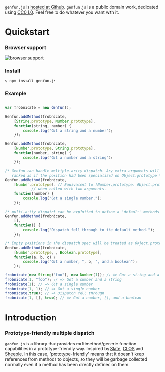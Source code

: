 `genfun.js` is
[hosted at Github](http://github.com/sykopomp/genfun.js). `genfun.js` is a
public domain work, dedicated using
[CC0 1.0](https://creativecommons.org/publicdomain/zero/1.0/). Feel
free to do whatever you want with it.

# Quickstart

### Browser support

[![browser support](http://ci.testling.com/sykopomp/genfun.js.png)](http://ci.testling.com/sykopomp/genfun.js)

### Install

`$ npm install genfun.js`

### Example

```javascript

var frobnicate = new Genfun();

Genfun.addMethod(frobnicate,
    [String.prototype, Number.prototype],
    function(string, number) {
        console.log("Got a string and a number");
    });

Genfun.addMethod(frobnicate,
    [Number.prototype, String.prototype],
    function(number, string) {
        console.log("Got a number and a string");
    });

/* Genfun can handle multiple-arity dispatch. Any extra arguments will be
   ranked as if the position had been specialized on Object.prototype */
Genfun.addMethod(frobnicate,
    [Number.prototype], // Equivalent to [Number.prototype, Object.prototype]
            // when called with two arguments.
    function(number) {
        console.log("Got a single number.");
    });

/* multi-arity dispatch can be exploited to define a 'default' methods */
Genfun.addMethod(frobnicate,
    [],
    function() {
        console.log("Dispatch fell through to the default method.");
    });

/* Empty positions in the dispatch spec will be treated as Object.prototype */
Genfun.addMethod(frobnicate,
    [Number.prototype, , Boolean.prototype],
    function(a, b, c) {
        console.log("Got a number, ", b, ", and a boolean");
    });

frobnicate(new String("foo"), new Number(1)); // => Got a string and a number
frobnicate(1, "foo"); // => Got a number and a string
frobnicate(1); // => Got a single number
frobnicate(1, 1); // => Got a single number
frobnicate(true); // => Dispatch fell through
frobnicate(1, [], true); // => Got a number, [], and a boolean

```

# Introduction

### Prototype-friendly multiple dispatch

`genfun.js` is a library that provides multimethod/generic function
capabilities in a prototype-friendly way. Inspired by
[Slate](http://slatelanguage.org/),
[CLOS](http://en.wikipedia.org/wiki/CLOS) and
[Sheeple](http://github.com/sykopomp/sheeple). In this case,
'prototype-friendly' means that it doesn't keep references from methods to
objects, so they will be garbage collected normally even if a method has
been directly defined on them.

